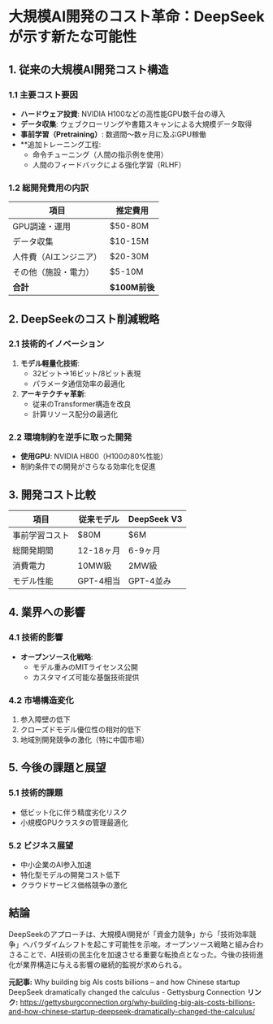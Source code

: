 

# 大規模AI開発のコスト革命：DeepSeekが示す新たな可能性

## 1. 従来の大規模AI開発コスト構造
### 1.1 主要コスト要因
- **ハードウェア投資**: NVIDIA H100などの高性能GPU数千台の導入
- **データ収集**: ウェブクローリングや書籍スキャンによる大規模データ取得
- **事前学習（Pretraining）**: 数週間～数ヶ月に及ぶGPU稼働
- **追加トレーニング工程:
  - 命令チューニング（人間の指示例を使用）
  - 人間のフィードバックによる強化学習（RLHF）

### 1.2 総開発費用の内訳

| 項目 | 推定費用 |
|------|----------|
| GPU調達・運用 | $50-80M |
| データ収集 | $10-15M |
| 人件費（AIエンジニア） | $20-30M |
| その他（施設・電力） | $5-10M |
| **合計** | **$100M前後** |

## 2. DeepSeekのコスト削減戦略
### 2.1 技術的イノベーション
1. **モデル軽量化技術**:
   - 32ビット→16ビット/8ビット表現
   - パラメータ通信効率の最適化
2. **アーキテクチャ革新**:
   - 従来のTransformer構造を改良
   - 計算リソース配分の最適化

### 2.2 環境制約を逆手に取った開発
- **使用GPU**: NVIDIA H800（H100の80%性能）
- 制約条件での開発がさらなる効率化を促進

## 3. 開発コスト比較

| 項目 | 従来モデル | DeepSeek V3 |
|------|------------|-------------|
| 事前学習コスト | $80M | $6M |
| 総開発期間 | 12-18ヶ月 | 6-9ヶ月 |
| 消費電力 | 10MW級 | 2MW級 |
| モデル性能 | GPT-4相当 | GPT-4並み |

## 4. 業界への影響
### 4.1 技術的影響
- **オープンソース化戦略**:
  - モデル重みのMITライセンス公開
  - カスタマイズ可能な基盤技術提供

### 4.2 市場構造変化
1. 参入障壁の低下
2. クローズドモデル優位性の相対的低下
3. 地域別開発競争の激化（特に中国市場）

## 5. 今後の課題と展望
### 5.1 技術的課題
- 低ビット化に伴う精度劣化リスク
- 小規模GPUクラスタの管理最適化

### 5.2 ビジネス展望
- 中小企業のAI参入加速
- 特化型モデルの開発コスト低下
- クラウドサービス価格競争の激化

## 結論
DeepSeekのアプローチは、大規模AI開発が「資金力競争」から「技術効率競争」へパラダイムシフトを起こす可能性を示唆。オープンソース戦略と組み合わさることで、AI技術の民主化を加速させる重要な転換点となった。今後の技術進化が業界構造に与える影響の継続的監視が求められる。

**元記事:** Why building big AIs costs billions – and how Chinese startup DeepSeek dramatically changed the calculus - Gettysburg Connection
**リンク:** https://gettysburgconnection.org/why-building-big-ais-costs-billions-and-how-chinese-startup-deepseek-dramatically-changed-the-calculus/